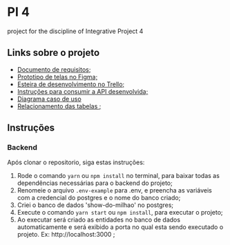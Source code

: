 # PI 4

project for the discipline of Integrative Project 4

## Links sobre o projeto

- [Documento de requisitos;](https://drive.google.com/drive/folders/1ewR84lJvKEuRrE1U4biuA2-b5DlusJMm)
- [Prototipo de telas no Figma;](https://www.figma.com/file/n7P6meSsCO24D6zwE9CXw9/pi4)
- [Esteira de desenvolvimento no Trello;](https://trello.com/b/ikcgNWg8/pi4)
- [Instruções para consumir a API desenvolvida;](https://watery-blanket-6fc.notion.site/Show-do-milh-o-Requisi-es-b235b64f21fb40ea9bf42362fbf92532)
- [Diagrama caso de uso](https://whimsical.com/pi-4-show-do-milhao-KPJB4nRE19DYFiXMrf2zFi)
- [Relacionamento das tabelas ;](https://dbdiagram.io/d/6189348b02cf5d186b4b7a7b)

## Instruções
### Backend

Após clonar o repositorio, siga estas instruções:

1. Rode o comando `yarn` ou `npm install` no terminal, para baixar todas as dependências necessárias para o backend do projeto;
2. Renomeie o arquivo `.env-example` para .env, e preencha as variáveis com a credencial do postgres e o nome do banco criado;
3. Criei o banco de dados 'show-do-milhao' no postgres;
4. Execute o comando `yarn start` ou `npm install`, para executar o projeto;
5. Ao executar será criado as entidades no banco de dados automaticamente e será exibido a porta no qual esta sendo executado o projeto. Ex: http://localhost:3000 ;
